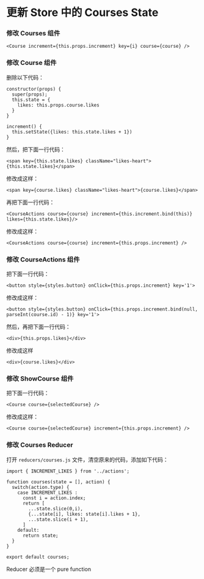 # 更新 Store 中的 Courses State

### 修改 Courses 组件

```
<Course increment={this.props.increment} key={i} course={course} />
```

### 修改 Course 组件

删除以下代码：

```
constructor(props) {
  super(props);
  this.state = {
    likes: this.props.course.likes
  }
}

increment() {
  this.setState({likes: this.state.likes + 1})
}
```

然后，把下面一行代码：

```
<span key={this.state.likes} className="likes-heart">{this.state.likes}</span>
```

修改成这样：

```
<span key={course.likes} className="likes-heart">{course.likes}</span>
```

再把下面一行代码：

```
<CourseActions course={course} increment={this.increment.bind(this)} likes={this.state.likes}/>
```

修改成这样：

```
<CourseActions course={course} increment={this.props.increment} />
```

### 修改 CourseActions 组件

把下面一行代码：

```
<button style={styles.button} onClick={this.props.increment} key='1'>
```

修改成这样：

```
<button style={styles.button} onClick={this.props.increment.bind(null, parseInt(course.id) - 1)} key='1'>
```

然后，再把下面一行代码：

```
<div>{this.props.likes}</div>
```

修改成这样

```
<div>{course.likes}</div>
```

### 修改 ShowCourse 组件

把下面一行代码：

```
<Course course={selectedCourse} />
```

修改成这样：

```
<Course course={selectedCourse} increment={this.props.increment} />
```

### 修改 Courses Reducer

打开 `reducers/courses.js` 文件，清空原来的代码，添加如下代码：

```
import { INCREMENT_LIKES } from '../actions';

function courses(state = [], action) {
  switch(action.type) {
    case INCREMENT_LIKES :
      const i = action.index;
      return [
        ...state.slice(0,i),
        {...state[i], likes: state[i].likes + 1},
        ...state.slice(i + 1),
      ]
    default:
      return state;
  }
}

export default courses;
```

Reducer 必须是一个 pure function

